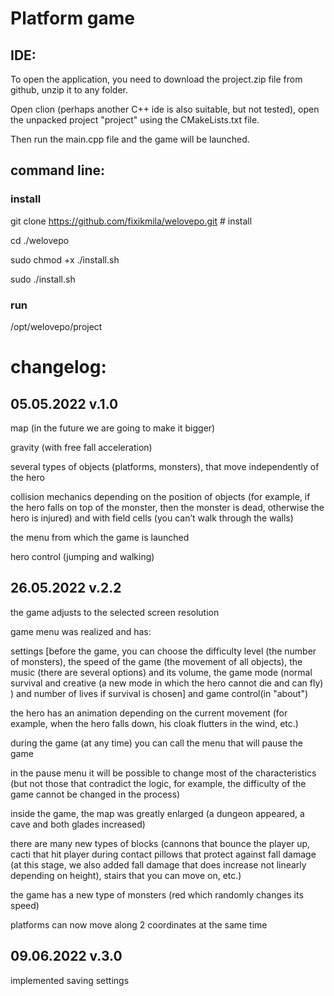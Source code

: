 # Platform game

## IDE:

To open the application, you need to download the project.zip file from github, unzip it to any folder.


Open clion (perhaps another C++ ide is also suitable, but not tested), open the unpacked project "project" using the CMakeLists.txt file.


Then run the main.cpp file and the game will be launched.

## command line:

### install

git clone https://github.com/fixikmila/welovepo.git # install

cd ./welovepo

sudo chmod +x ./install.sh

sudo ./install.sh

### run

/opt/welovepo/project


# changelog: 

## 05.05.2022 v.1.0
map (in the future we are going to make it bigger)

gravity (with free fall acceleration)

several types of objects (platforms, monsters), that move independently of the hero

collision mechanics depending on the position of objects (for example, if the hero falls on top of the monster, then the monster is dead, otherwise the hero is injured)
and with field cells (you can’t walk through the walls)

the menu from which the game is launched

hero control (jumping and walking)

## 26.05.2022 v.2.2

the game adjusts to the selected screen resolution

game menu was realized and has:

settings
[before the game, you can choose the difficulty level (the number of monsters), the speed of the game (the movement of all objects), the music (there are several options) and its volume, the game mode (normal survival and creative (a new mode in which the hero cannot die and can fly) ) and number of lives if survival is chosen]
and game control(in "about")

the hero has an animation depending on the current movement (for example, when the hero falls down, his cloak flutters in the wind, etc.)

during the game (at any time) you can call the menu that will pause the game

in the pause menu it will be possible to change most of the characteristics (but not those that contradict the logic, for example, the difficulty of the game cannot be changed in the process)

inside the game, the map was greatly enlarged (a dungeon appeared, a cave and both glades increased)

there are many new types of blocks (cannons that bounce the player up, cacti that hit player during contact
pillows that protect against fall damage (at this stage, we also added fall damage that does increase not linearly depending on height), stairs that you can move on, etc.)

the game has a new type of monsters (red which randomly changes its speed)

platforms can now move along 2 coordinates at the same time

## 09.06.2022 v.3.0

implemented saving settings
